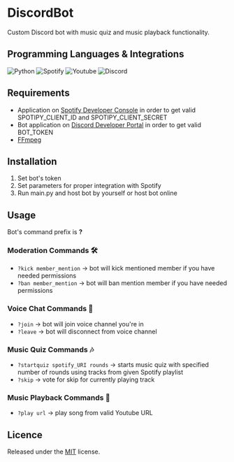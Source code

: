 # DiscordBot

Custom Discord bot with music quiz and music playback functionality.

## Programming Languages & Integrations
![Python](https://img.shields.io/badge/Python-3776AB?style=for-the-badge&logo=python&logoColor=white)
![Spotify](https://img.shields.io/badge/Spotify-1ED760?&style=for-the-badge&logo=spotify&logoColor=white)
![Youtube](https://img.shields.io/badge/YouTube-FF0000?style=for-the-badge&logo=youtube&logoColor=white)
![Discord](https://img.shields.io/badge/Discord-7289DA?style=for-the-badge&logo=discord&logoColor=white)

## Requirements

- Application on [Spotify Developer Console](https://developer.spotify.com/dashboard/login) in order to get valid SPOTIPY_CLIENT_ID and SPOTIPY_CLIENT_SECRET
- Bot application on [Discord Developer Portal](https://discord.com/developers/applications) in order to get valid BOT_TOKEN
- [FFmpeg](https://ffmpeg.org/)

## Installation

1. Set bot's token
2. Set parameters for proper integration with Spotify
3. Run main.py and host bot by yourself or host bot online

## Usage

Bot's command prefix is **?**

### Moderation Commands :hammer_and_wrench:

- `?kick member_mention` -> bot will kick mentioned member if you have needed permissions
- `?ban member_mention` -> bot will ban mention member if you have needed permissions

### Voice Chat Commands :microphone:

- `?join` -> bot will join voice channel you're in
- `?leave` -> bot will disconnect from voice channel

### Music Quiz Commands :notes:

- `?startquiz spotify_URI rounds` -> starts music quiz with specified number of rounds using tracks from given Spotify playlist
- `?skip` -> vote for skip for currently playing track

### Music Playback Commands :musical_note:

- `?play url` -> play song from valid Youtube URL

## Licence

Released under the [MIT](https://choosealicense.com/licenses/mit/) license.
